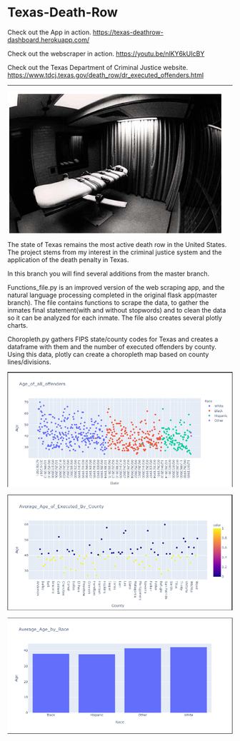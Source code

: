 # Texas-Death-Row

Check out the App in action. 
https://texas-deathrow-dashboard.herokuapp.com/

Check out the webscraper in action. 
https://youtu.be/nlKY6kUIcBY

Check out the Texas Department of Criminal Justice website. 
https://www.tdcj.texas.gov/death_row/dr_executed_offenders.html

---------------------------------------------------------------------------------------------------------------------



![Alt text](image/table.png?raw=true "Optional Title")


The state of Texas remains the most active death row in the United States. The project stems from my interest in the criminal justice system and the application of the death penalty in Texas. 

In this branch you will find several additions from the master branch. 


Functions_file.py is an improved version of the web scraping app, and the natural language processing completed in the original flask app(master branch). 
The file contains functions to scrape the data, to gather the inmates final statement(with and without stopwords) and to clean the data so it can be analyzed for each inmate. The file also creates several plotly charts. 




Choropleth.py gathers FIPS state/county codes for Texas and creates a dataframe with them and the number of executed offenders by county. Using this data, plotly can create a choropleth map based on county lines/divisions. 






![Alt text](image/age_of_all_offenders.PNG?raw=true "Optional Title")



![Alt text](image/average_age_by_county.PNG?raw=true "Optional Title")





![Alt text](image/average_age_by_race.PNG?raw=true "Optional Title")


